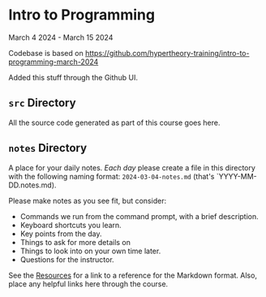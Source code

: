 # Intro to Programming

March 4 2024 - March 15 2024

Codebase is based on https://github.com/hypertheory-training/intro-to-programming-march-2024

Added this stuff through the Github UI.

## `src` Directory

All the source code generated as part of this course goes here.

## `notes` Directory

A place for your daily notes. *Each day* please create a file in this directory with the following naming format: `2024-03-04-notes.md` (that's `YYYY-MM-DD.notes.md).

Please make notes as you see fit, but consider:

- Commands we run from the command prompt, with a brief description.
- Keyboard shortcuts you learn.
- Key points from the day.
- Things to ask for more details on
- Things to look into on your own time later.
- Questions for the instructor.


See the [Resources](./notes/resources.md) for a link to a reference for the Markdown format. Also, place any helpful links here through the course.


